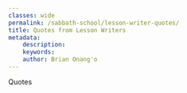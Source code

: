 ```yaml
---
classes: wide
permalink: /sabbath-school/lesson-writer-quotes/
title: Quotes from Lesson Writers
metadata:
    description: 
    keywords: 
    author: Brian Onang'o
---
```


Quotes
